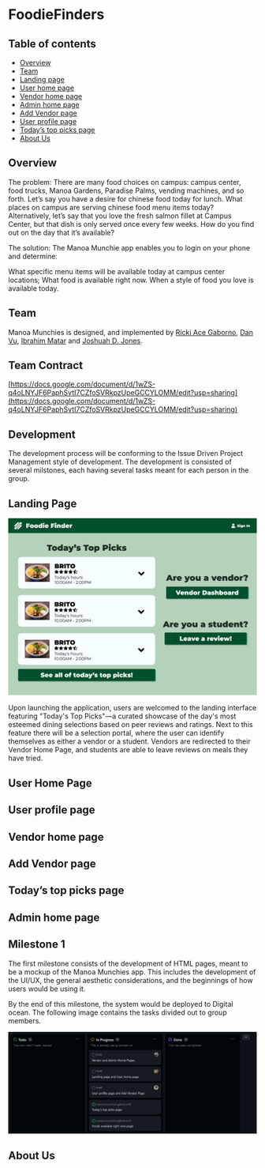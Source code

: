# FoodieFinders

## Table of contents

* [Overview](#overview)
* [Team](#team)
* [Landing page](#landing-page)
* [User home page](#user-home-page)
* [Vendor home page](#vendor-home-page)
* [Admin home page](#admin-home-page)
* [Add Vendor page](#add-Vendor-page)
* [User profile page](#user-profile-page)
* [Today’s top picks page](#today's-top-picks-page)
* [About Us](#about-us)

## Overview

The problem: There are many food choices on campus: campus center, food trucks, Manoa Gardens, Paradise Palms, vending machines, and so forth. Let’s say you have a desire for chinese food today for lunch. What places on campus are serving chinese food menu items today? Alternatively, let’s say that you love the fresh salmon fillet at Campus Center, but that dish is only served once every few weeks. How do you find out on the day that it’s available?

The solution: The Manoa Munchie app enables you to login on your phone and determine:

What specific menu items will be available today at campus center locations;
What food is available right now.
When a style of food you love is available today.

## Team

Manoa Munchies is designed, and implemented by [Ricki Ace Gaborno](https://rickiace.github.io/), [Dan Vu](https://danvu42.github.io/), [Ibrahim Matar](https://hima700.github.io/) and [Joshuah D. Jones](https://jj17de.github.io/).

## Team Contract
[https://docs.google.com/document/d/1wZS-q4oLNYJF6PaphSvtI7CZfoSVRkpzUpeGCCYLOMM/edit?usp=sharing](https://docs.google.com/document/d/1wZS-q4oLNYJF6PaphSvtI7CZfoSVRkpzUpeGCCYLOMM/edit?usp=sharing)


## Development

The development process will be conforming to the Issue Driven Project Management style of development. The development is consisted of several milstones, each having several tasks meant for each person in the group. 

## Landing Page
<img src="docs/landingpage.png">



Upon launching the application, users are welcomed to the landing interface featuring "Today's Top Picks"—a curated showcase of the day's most esteemed dining
selections based on peer reviews and ratings. Next to this feature there will be a selection portal, where the user can identify themselves as either a vendor or a student. Vendors are redirected to their Vendor Home Page, and students are able to leave reviews on meals they have tried.




## User Home Page




## User profile page




## Vendor home page





## Add Vendor page




## Today’s top picks page










## Admin home page








## Milestone 1

The first milestone consists of the development of HTML pages, meant to be a mockup of the Manoa Munchies app. This includes the development of the UI/UX, the general aesthetic considerations, and the beginnings of how users would be using it.

By the end of this milestone, the system would be deployed to Digital ocean. The following image contains the tasks divided out to group members.

<p align="center">
    <img width="800px" src="docs/milestone1.png" />
</p>



## About Us
